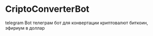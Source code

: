 # CriptoConverterBot
telegram Bot
телеграм бот для конвертации криптовалют биткоин, эфириум в доллар
